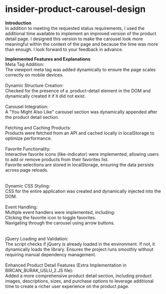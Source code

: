 # insider-product-carousel-design

<b>Introduction</b><br>
In addition to meeting the requested status requirements, I used the additional time available to implement an improved version of the product detail page. I designed this version to make the carousel look more meaningful within the context of the page and because the time was more than enough. I look forward to your feedback in advance.

<b>Implemented Features and Explanations</b><br>
Meta Tag Addition:<br>
The viewport meta tag was added dynamically to ensure the page scales correctly on mobile devices.
<br><br>
Dynamic Structure Creation:<br>
Checked for the presence of a .product-detail element in the DOM and dynamically created it if it did not exist.
<br><br>
Carousel Integration:<br>
A "You Might Also Like" carousel section was dynamically appended after the product detail section.
<br><br>
Fetching and Caching Products:<br>
Products were fetched from an API and cached locally in localStorage to optimize performance.
<br><br>
Favorite Functionality:<br>
Interactive favorite icons (like-indicator) were implemented, allowing users to add or remove products from their favorites list.<br>
Favorite selections are stored in localStorage, ensuring the data persists across page reloads.<br>
<br><br>
Dynamic CSS Styling:<br>
CSS for the entire application was created and dynamically injected into the DOM.
<br><br>
Event Handling:<br>
Multiple event handlers were implemented, including:<br>
Clicking the favorite icon to toggle favorites.<br>
Navigating through the carousel using arrow buttons.<br>
<br><br>
jQuery Loading and Validation:<br>
The script checks if jQuery is already loaded in the environment. If not, it dynamically loads the library. Ensures the project runs smoothly without requiring manual dependency management.
<br><br>
Enhanced Product Detail Features (Extra Implementation in BIRCAN_BURAK_USLU_2.JS file):<br>
Added a more comprehensive product detail section, including product images, descriptions, sizes, and purchase options to leverage additional time to create a richer user experience on the product page.
